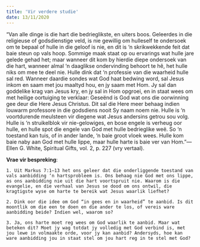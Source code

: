 ```yaml
---
title: 'Vir verdere studie'
date: 13/11/2020
---
```


“Van alle dinge is die hart die bedrieglikste, en uiters boos. Geleerdes in die religieuse of godsdienstige veld, is nie gewillig om hulleself te ondersoek om te bepaal of hulle in die geloof is nie, en dit is ‘n skrikwekkende feit dat baie steun op vals hoop. Sommige maak staat op ou ervarings wat hulle jare gelede gehad het; maar wanneer dit kom by hierdie diepe ondersoek van die hart, wanneer almal ‘n daaglikse ondervinding behoort te hê, het hulle niks om mee te deel nie. Hulle dink dat ‘n professie van die waarheid hulle sal red. Wanneer daardie sondes wat God haat bedwing word, sal Jesus inkom en saam met jou maaltyd hou, en jy saam met Hom. Jy sal dan goddelike krag van Jesus kry, en jy sal in Hom opgroei, en in staat wees om met heilige oortuiging te verklaar: Geseënd is God wat ons die oorwinning gee deur die Here Jesus Christus. Dit sal die Here meer behaag indien louwarm professore in die godsdiens nooit Sy naam noem nie. Hulle is ‘n voortdurende meulsteen vir diegene wat Jesus andersins getrou sou volg. Hulle is ‘n struikelblok vir nie-gelowiges, en bose engele is verheug oor hulle, en hulle spot die engele van God met hulle bedrieglike weë. So ‘n toestand kan tuis, of in ander lande, ‘n baie groot vloek wees. Hulle kom baie naby aan God met hulle lippe, maar hulle harte is baie ver van Hom.”—Ellen G. White, Spiritual Gifts, vol. 2, p. 227 (vry vertaal).

**Vrae vir bespreking**:

`1. Uit Markus 7:1–13 het ons geleer dat die onderliggende toestand van vals aanbidding ‘n hartsprobleem is. Ons behaag nie God met ons lippe, as ons aanbidding nie uit die hart voortspruit nie. Waarom is die evangelie, en die verhaal van Jesus se dood om ons ontwil, die kragtigste wyse om harte te bereik wat Jesus waarlik liefhet? `

`2. Dink oor die idee om God “in gees en in waarheid” te aanbid. Is dit moontlik om die een te doen en die ander te los, of vereis ware aanbidding beide? Indien wel, waarom so? `

`3. Ja, ons harte moet reg wees om God waarlik te aanbid. Maar wat beteken dit? Moet jy wag totdat jy volledig met God verbind is, met jou lewe in volmaakte orde, voor jy kan aanbid? Andersyds, hoe kan ware aanbidding jou in staat stel om jou hart reg in te stel met God? `